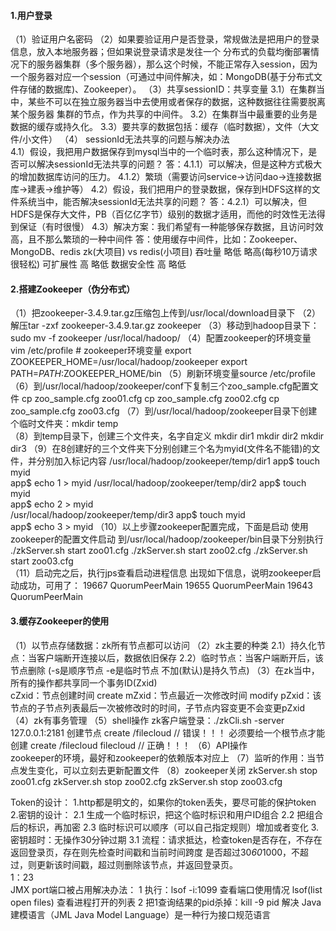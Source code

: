 #### 1.用户登录
   （1）验证用户名密码
   （2）如果要验证用户是否登录，常规做法是把用户的登录信息，放入本地服务器；但如果说登录请求是发往一个
        分布式的负载均衡部署情况下的服务器集群（多个服务器），那么这个时候，不能正常存入session，因为
        一个服务器对应一个session（可通过中间件解决，如：MongoDB(基于分布式文件存储的数据库)、Zookeeper）。
   （3）共享sessionID：共享变量
        3.1）在集群当中，某些不可以在独立服务器当中去使用或者保存的数据，这种数据往往需要脱离某个服务器
            集群的节点，作为共享的中间件。
        3.2）在集群当中最重要的业务是数据的缓存或持久化。 
        3.3）要共享的数据包括：缓存（临时数据），文件（大文件/小文件） 
   （4） sessionId无法共享的问题与解决办法    
        4.1）假设，我把用户数据保存到mysql当中的一个临时表，那么这种情况下，是否可以解决sessionId无法共享的问题？
             答：4.1.1）可以解决，但是这种方式极大的增加数据库访问的压力。
                 4.1.2）繁琐（需要访问service->访问dao->连接数据库->建表->维护等）
        4.2）假设，我们把用户的登录数据，保存到HDFS这样的文件系统当中，能否解决sessionId无法共享的问题？
             答：4.2.1）可以解决，但HDFS是保存大文件，PB（百亿亿字节）级别的数据才适用，而他的时效性无法得到保证（有时很慢）
        4.3）解决方案：我们希望有一种能够保存数据，且访问时效高，且不那么繁琐的一种中间件
             答：使用缓存中间件，比如：Zookeeper、MongoDB、redis
                           zk(大项目)      vs             redis(小项目)
               吞吐量         略低                          略高(每秒10万请求很轻松)
               可扩展性        高                           略低
               数据安全性       高                           略低    
        
#### 2.搭建Zookeeper（伪分布式）
   （1）把zookeeper-3.4.9.tar.gz压缩包上传到/usr/local/download目录下
   （2）解压tar -zxf zookeeper-3.4.9.tar.gz zookeeper
   （3）移动到hadoop目录下：sudo mv -f zookeeper /usr/local/hadoop/
   （4）配置zookeeper的环境变量vim /etc/profile
        # zookeeper环境变量
        export ZOOKEEPER_HOME=/usr/local/hadoop/zookeeper
        export PATH=$PATH:$ZOOKEEPER_HOME/bin
   （5）刷新环境变量source /etc/profile
   （6）到/usr/local/hadoop/zookeeper/conf下复制三个zoo_sample.cfg配置文件
        cp zoo_sample.cfg zoo01.cfg
        cp zoo_sample.cfg zoo02.cfg
        cp zoo_sample.cfg zoo03.cfg 
   （7）到/usr/local/hadoop/zookeeper目录下创建个临时文件夹：mkdir temp                
   （8）到temp目录下，创建三个文件夹，名字自定义
        mkdir dir1
        mkdir dir2
        mkdir dir3
   （9）在8创建好的三个文件夹下分别创建三个名为myid(文件名不能错)的文件，并分别加入标记内容
        /usr/local/hadoop/zookeeper/temp/dir1
            app$ touch myid  
            app$ echo 1 > myid
       /usr/local/hadoop/zookeeper/temp/dir2
                   app$ touch myid  
                   app$ echo 2 > myid        
        /usr/local/hadoop/zookeeper/temp/dir3
                    app$ touch myid  
                    app$ echo 3 > myid
   （10）以上步骤zookeeper配置完成，下面是启动
        使用zookeeper的配置文件启动
        到/usr/local/hadoop/zookeeper/bin目录下分别执行
            ./zkServer.sh start zoo01.cfg
            ./zkServer.sh start zoo02.cfg
            ./zkServer.sh start zoo03.cfg   
   （11）启动完之后，执行jps查看启动进程信息
         出现如下信息，说明zookeeper启动成功，可用了：
            19667 QuorumPeerMain
            19655 QuorumPeerMain
            19643 QuorumPeerMain  
            
#### 3.缓存Zookeeper的使用
    
   （1）以节点存储数据：zk所有节点都可以访问
   （2）zk主要的种类
         2.1）持久化节点：当客户端断开连接以后，数据依旧保存
         2.2）临时节点：当客户端断开后，该节点删除
            (-s是顺序节点 -e是临时节点 不加(默认)是持久节点)
   （3）在zk当中，所有的操作都共享同一个事务ID(Zxid)     
        cZxid：节点创建时间 create
        mZxid：节点最近一次修改时间 modify
        pZxid：该节点的子节点列表最后一次被修改时的时间，子节点内容变更不会变更pZxid  
   （4）zk有事务管理
   （5）shell操作
           zk客户端登录：./zkCli.sh -server 127.0.0.1:2181
           创建节点
           create /filecloud  // 错误！！！ 必须要给一个根节点才能创建
           create /filecloud filecloud // 正确！！！ 
   （6）API操作  
        zookeeper的环境，最好和zookeeper的依赖版本对应上
   （7）监听的作用：当节点发生变化，可以立刻去更新配置文件
   （8）zookeeper关闭
        zkServer.sh stop zoo01.cfg
        zkServer.sh stop zoo02.cfg
        zkServer.sh stop zoo03.cfg
   
   Token的设计：
        1.http都是明文的，如果你的token丢失，要尽可能的保护token
        2.密钥的设计：
            2.1 生成一个临时标识，把这个临时标识和用户ID组合
            2.2 把组合后的标识，再加密
            2.3 临时标识可以顺序（可以自己指定规则）增加或者变化
        3.密钥超时：无操作30分钟过期
            3.1 流程：请求抵达，检查token是否存在，不存在返回登录页，存在则先检查时间戳和当前时间跨度
                是否超过30*60*1000，不超过，则更新该时间戳，超过则删除该节点，并返回登录页。                      
            1：23          
    JMX port端口被占用解决办法：
        1 执行：lsof -i:1099 查看端口使用情况
            lsof(list open files) 查看进程打开的列表
        2 把1查询结果的pid杀掉：kill -9 pid 解决
    Java建模语言（JML Java Model Language）是一种行为接口规范语言    
        